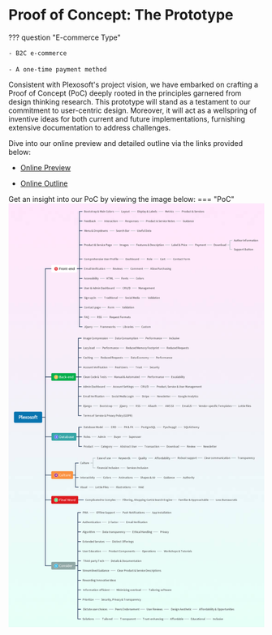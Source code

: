 # Proof of Concept: The Prototype 

??? question "E-commerce Type"

    - B2C e-commerce

    - A one-time payment method

Consistent with Plexosoft's project vision, we have embarked on crafting a Proof of Concept (PoC) deeply rooted in the principles garnered from design thinking research. This prototype will stand as a testament to our commitment to user-centric design. Moreover, it will act as a wellspring of inventive ideas for both current and future implementations, furnishing extensive documentation to address challenges.

Dive into our online preview and detailed outline via the links provided below:

- [Online Preview](https://gitmind.com/app/docs/m4rlgel3)

- [Online Outline](https://gitmind.com/app/docs/m4rlgel3?view=outline)

Get an insight into our PoC by viewing the image below:
=== "PoC"
    ![PoC Prototype](../../assets/img/poc.png)
